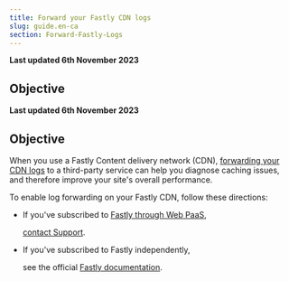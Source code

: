 ```yaml
---
title: Forward your Fastly CDN logs
slug: guide.en-ca
section: Forward-Fastly-Logs
---
```


**Last updated 6th November 2023**



## Objective  

**Last updated 6th November 2023**



## Objective  

When you use a Fastly Content delivery network (CDN),
[forwarding your CDN logs](https://docs.fastly.com/en/guides/about-fastlys-realtime-log-streaming-features) to a third-party service
can help you diagnose caching issues,
and therefore improve your site's overall performance.

To enable log forwarding on your Fastly CDN,
follow these directions:

- If you've subscribed to [Fastly through Web PaaS](../../domains/cdn/managed-fastly.md),


  [contact Support](https://console.platform.sh/-/users/~/tickets/open).

- If you've subscribed to Fastly independently,


  see the official [Fastly documentation](https://developer.fastly.com/reference/api/logging/).
